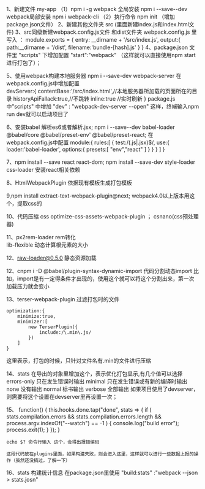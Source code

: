 1、新建文件 my-app 
	（1）npm i -g webpack 全局安装    npm i --save--dev webpack局部安装  npm i webpack-cli
	（2）执行命令  npm init （增加 package.json文件）
2、新建其他文件夹 src  (里面新建index.js和index.html文件)
3、src同级新建webpack.config.js文件 和dist文件夹
	webpack.config.js 里写入 ： module.exports = {
        entry: __dirname + '/src/index.js',
        output:{
            path:__dirname + '/dist',
            filename:'bundle-[hash].js'
        }
    }
4、package.json 文件里 "scripts" 下增加配置  "start":"webpack" （这样就可以直接使用npm start进行打包了）；

5、使用webpack构建本地服务器
    npm i --save-dev webpack-server
    在webpack.config.js中增加配置  
    devServer:{
        contentBase:'/src/index.html',//本地服务器所加载的页面所在的目录
        historyApiFallack:true,//不跳转
        inline:true //实时刷新
    }
package.js 中"scripts" 中增加 "dev" : "webpack-dev-server --open"    这样，终端输入npm run dev就可以启动项目了

6、安装babel  解析es6或者解析.jsx;
    npm i --save--dev babel-loader @babel/core @babel/preset-env' @babel/preset-react;
    在webpack.config.js中配置
    module:{
        rules:[
            {
                test:/(.js|.jsx)$/,
                use:{
                    loader:'babel-loader',
                    options:{
                        presets:[
                            "env","react"
                        ]
                    }
                }
            }
        ]
    }

7、npm install --save react react-dom; npm install --save-dev style-loader css-loader 安装react相关依赖


8、HtmlWebpackPlugin 依据现有模板生成打包模板



9,npm install extract-text-webpack-plugin@next; webpack4.0以上版本用这个，提取css的



10、代码压缩
    css    optimize-css-assets-webpack-plugin ； csnano(css预处理器)

11、px2rem-loader    rem转化  
    lib-flexible 动态计算根元素的大小

12、raw-loader@0.5.0 静态资源加载


12、cnpm i -D @babel/plugin-syntax-dynamic-import  代码分割动态import 比如，import是有一定得条件才出现的，使用这个就可以将这个分割出来，第一次加载压力就会变小





13、terser-webpack-plugin 过滤打包时的文件

    optimization:{
        minimize:true,
        minimizer:[
            new TerserPlugin({
                include:/\.min\.js/
            })
        ]
    }
这里表示，打包的时候，只针对文件名有.min的文件进行压缩



14、stats 在导出的对象里增加这个，表示优化打包显示,有几个值可以选择
    errors-only 只在发生错误时输出
    minimal  只在发生错误或有新的编译时输出
    none   没有输出
    normal  标书输出
    verbose 全部输出
如果项目使用了devserver，则需要将这个设置在devserver里再设置一次；



15、
    function() {
      this.hooks.done.tap("done", stats => {
        if (
          stats.compilation.errors &&
          stats.compilation.errors.length &&
          process.argv.indexOf("--watch") == -1
        ) {
          console.log("build error");
          process.exit(1);
        }
      });
    }


    echo $? 命令行输入 这个，会得出报错编码

    这段代码放在plugins里面，如果构建失败，则会进入这里，这样就可以进行一些数据上报的操作（虽然还没搞过，了解一下）


16、stats 构建统计信息
在package.json里使用 
    "build:stats" :"webpack --json > stats.josn"